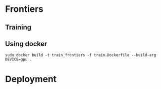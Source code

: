 # Frontiers


## Training

## Using docker

```
sudo docker build -t train_frontiers -f train.Dockerfile --build-arg DEVICE=gpu .
```

# Deployment


